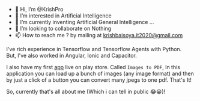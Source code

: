 
- 👋 Hi, I’m @KrishPro
- 👀 I’m interested in Artificial Intelligence
- 🌱 I’m currently inventing Artificial General Intelligence ...
- 💞️ I’m looking to collaborate on Nothing
- 📫 How to reach me ? by mailing at krishbaisoya.it2020@gmail.com

I've rich experience in Tensorflow and Tensorflow Agents with Python.\
But, I've also worked in Angular, Ionic and Capacitor.

I also have my first [app](https://play.google.com/store/apps/details?id=io.kp_baisoya.image_to_pdf) live on play store.
Called `Images to PDF`, In this application you can load up a bunch of images (any image format) and then by just a click of a button you can convert many jpegs to one pdf.
That's It!

So, currently that's all about me (Which i can tell in public 😂😀)!
<!---
KrishPro/KrishPro is a ✨ special ✨ repository because its `README.md` (this file) appears on your GitHub profile.
You can click the Preview link to take a look at your changes.
--->
